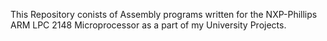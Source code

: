 This Repository conists of Assembly programs written for the NXP-Phillips ARM LPC 2148 Microprocessor as a part of my University Projects.